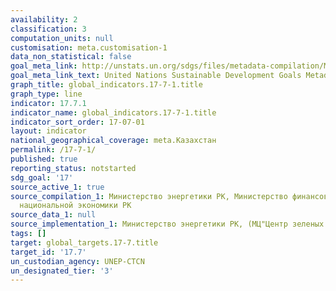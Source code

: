 ```yaml
---
availability: 2
classification: 3
computation_units: null
customisation: meta.customisation-1
data_non_statistical: false
goal_meta_link: http://unstats.un.org/sdgs/files/metadata-compilation/Metadata-Goal-17.pdf
goal_meta_link_text: United Nations Sustainable Development Goals Metadata (pdf 468kB)
graph_title: global_indicators.17-7-1.title
graph_type: line
indicator: 17.7.1
indicator_name: global_indicators.17-7-1.title
indicator_sort_order: 17-07-01
layout: indicator
national_geographical_coverage: meta.Казахстан
permalink: /17-7-1/
published: true
reporting_status: notstarted
sdg_goal: '17'
source_active_1: true
source_compilation_1: Министерство энергетики РК, Министерство финансов РК, Министерство
  национальной экономики РК
source_data_1: null
source_implementation_1: Министерство энергетики РК, (МЦ"Центр зеленых технологий")
tags: []
target: global_targets.17-7.title
target_id: '17.7'
un_custodian_agency: UNEP-CTCN
un_designated_tier: '3'
---
```

